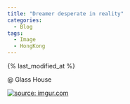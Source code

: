 ```yaml
---
title: "Dreamer desperate in reality"
categories:
  - Blog
tags:
  - Image
  - HongKong
---
```


{% last_modified_at %}

@ Glass House

<a href="https://imgur.com/n4MhlKn"><img src="https://i.imgur.com/n4MhlKn.jpg" title="source: imgur.com" /></a>

<script src="https://utteranc.es/client.js"
        repo="serendipityinlife/serendipityinlife.github.io"
        issue-term="pathname"
        theme="github-light"
        crossorigin="anonymous"
        async>
</script>
